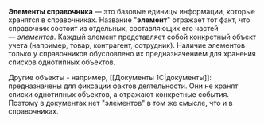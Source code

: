 **Элементы справочника** — это базовые единицы информации, которые хранятся в справочниках. Название "**элемент**" отражает тот факт, что справочник состоит из отдельных, составляющих его частей — _элементов_. Каждый элемент представляет собой конкретный объект учета (например, товар, контрагент, сотрудник).
Наличие элементов только у справочников обусловлено их предназначением для хранения списков однотипных объектов.

Другие объекты - например, [[Документы 1С|документы]]: предназначены для фиксации фактов деятельности. Они не хранят списки однотипных объектов, а отражают конкретные события. Поэтому в документах нет "элементов" в том же смысле, что и в справочниках.